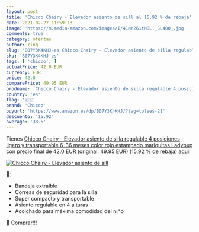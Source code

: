 ```yaml
---
layout: post
title: 'Chicco Chairy - Elevador asiento de sill al 15.92 % de rebaja'
date: 2021-02-27 11:59:13
image: 'https://m.media-amazon.com/images/I/41Nr261tMBL._SL400_.jpg'
comments: true
category: ofertas
author: ring
slug: 'B07Y3K4KHJ-es Chicco Chairy - Elevador asiento de silla regulable 4...'
sku: 'B07Y3K4KHJ-es'
tags: [ 'chicco', ]
actualPrice: 42.0 EUR
currency: EUR
price: 42.0
comparePrice: 49.95 EUR
prodname: 'Chicco Chairy - Elevador asiento de silla regulable 4 posiciones  ligero y transportable  6-36 meses  color rojo estampado mariquitas  Ladybug '
country: 'es'
flag: '🇪🇸'
brand: 'Chicco'
buyurl: 'https://www.amazon.es/dp/B07Y3K4KHJ/?tag=tolees-21'
descuento: '15.92'
average: '38.5'
---
```


Tienes [Chicco Chairy - Elevador asiento de silla regulable 4 posiciones  ligero y transportable  6-36 meses  color rojo estampado mariquitas  Ladybug ](https://www.amazon.es/dp/B07Y3K4KHJ/?tag=tolees-21) con precio final de  42.0 EUR (original: 49.95 EUR) (15.92 %  de rebaja) aqui!

[![Chicco Chairy - Elevador asiento de sill](https://m.media-amazon.com/images/I/41Nr261tMBL._SL400_.jpg)](https://www.amazon.es/dp/B07Y3K4KHJ/?tag=tolees-21)

🔎:

- Bandeja extraíble
- Correas de seguridad para la silla
- Super compacto y transportable
- Asiento regulable en 4 alturas
- Acolchado para máxima comodidad del niño

[🛒 Comprar!!!](https://www.amazon.es/dp/B07Y3K4KHJ/?tag=tolees-21)
